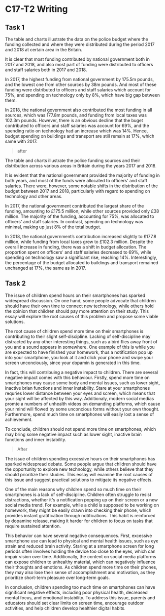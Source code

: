 # C17-T2 Writing

## Task 1

The table and charts illustrate the data on the police budget where the funding collected and where they were distributed during the period 2017 and 2018 at certain area in the Britain.

It is clear that most funding contributed by national government both in 2017 and 2018, and also most part of funding were distributed to officers and staff salaries both in 2017 and 2018.

In 2017, the highest funding from national government by 175.5m pounds, and the lowest one from other sources by 38m pounds. And most of these funding were distributed to officers and staff salaries which account for 75%, and spending on technology only by 8%, which have big gap between them.

In 2018, the national government also contributed the most funding in all sources, which was 177.8m pounds, and funding from local taxes was 102.3m pounds. However, there is an obvious decline that the buget contributed to officers and staff salaries was account for 69%, and the spending ratio on technology had an increase which was 14%. Hence, budget spending on buildings and transport are still remain at 17%, which same with 2017.

> after

The table and charts illustrate the police funding sources and their distribution across various areas in Britain during the years 2017 and 2018.

It is evident that the national government provided the majority of funding in both years, and most of the funds were allocated to officers' and staff salaries. There were, however, some notable shifts in the distribution of the budget between 2017 and 2018, particularly with regard to spending on technology and other areas.

In 2017, the national government contributed the largest share of the funding, amounting to £175.5 million, while other sources provided only £38 million. The majority of the funding, accounting for 75%, was allocated to officers' and staff salaries. In contrast, spending on technology was minimal, making up just 8% of the total budget.

In 2018, the national government’s contribution increased slightly to £177.8 million, while funding from local taxes grew to £102.3 million. Despite the overall increase in funding, there was a shift in budget allocation. The proportion spent on officers' and staff salaries decreased to 69%, while spending on technology saw a significant rise, reaching 14%. Interestingly, the percentage of the budget allocated to buildings and transport remained unchanged at 17%, the same as in 2017.

## Task 2

The issue of children spend hours on their smartphones has sparked widespread discussion. On one hand, some people advocate that children should have their own time to connect new technology, while others hold the opinion that children should pay more attention on their study. This essay will explore the root causes of this problem and propose some viable solutions.

The root cause of children spend more time on their smartphones is contributing to their slight self-discipline. Lacking of self-discipline may distracted by any other interesting things, such as a bird flies away front of you and a sound appears in somewhere. One example of this is while you are expected to have finished your homework, thus a notification pop up into your smartphone, you look at it and click your phone and swipe your screen unconciously, since your dopamin is generated in this time.

In fact, this will contribuing a negative impact to children. There are several negative impact comes with this behaviour. Firstly, spend more time on smartphones may cause some body and mental issues, such as lower sight, inactive brian functions and inner instability. Stare at your smartphones requries lower distance between your eyes and screen, which means that your sight will be affected by this way. Additionaly, modern social medias promte a numbers of unhealth videos on demanding platforms, which cause your mind will flowed by some unconcious forms without your own thought. Furthermore, spend much time on smartphones will easily lost a sense of achievement.

To conclude, children should not spend more time on smartphones, which may bring some negative impact such as lower sight, inactive brain functions and inner instability.

> After

The issue of children spending excessive hours on their smartphones has sparked widespread debate. Some people argue that children should have the opportunity to explore new technology, while others believe that they should prioritize their studies. This essay will examine the root causes of this issue and suggest practical solutions to mitigate its negative effects.

One of the main reasons why children spend so much time on their smartphones is a lack of self-discipline. Children often struggle to resist distractions, whether it's a notification popping up on their screen or a new social media trend. For example, while a child is supposed to be working on homework, they might be easily drawn into checking their phone, which provides instant gratification through notifications. This habit is reinforced by dopamine release, making it harder for children to focus on tasks that require sustained attention.

This behavior can have several negative consequences. First, excessive smartphone use can lead to physical and mental health issues, such as eye strain and reduced brain activity. Staring at a smartphone screen for long periods often involves holding the device too close to the eyes, which can impair vision over time. Additionally, the content on social media platforms can expose children to unhealthy material, which can negatively influence their thoughts and emotions. As children spend more time on their phones, they may also lose their sense of accomplishment and motivation, as they prioritize short-term pleasure over long-term goals.

In conclusion, children spending too much time on smartphones can have significant negative effects, including poor physical health, decreased mental focus, and emotional instability. To address this issue, parents and educators should set clear limits on screen time, encourage outdoor activities, and help children develop healthier digital habits.
